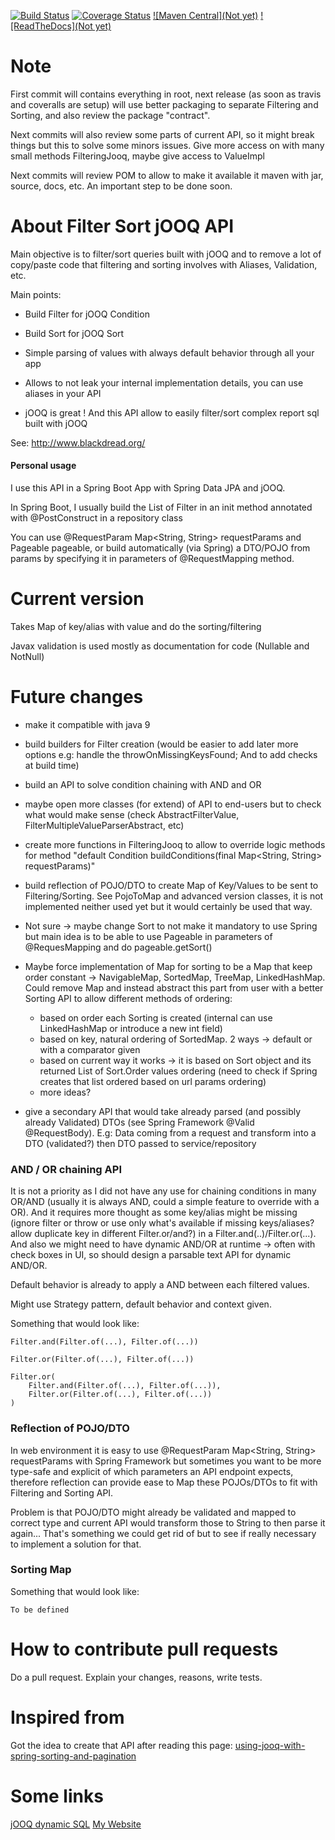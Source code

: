 [![Build Status](https://travis-ci.org/Blackdread/filter-sort-jooq-api.svg?branch=master)](https://travis-ci.org/Blackdread/filter-sort-jooq-api)
[![Coverage Status](https://coveralls.io/repos/github/Blackdread/filter-sort-jooq-api/badge.svg?branch=master)](https://coveralls.io/github/Blackdread/filter-sort-jooq-api?branch=master)
[![Maven Central](Not yet)](https://github.com/Blackdread/filter-sort-jooq-api)
[![ReadTheDocs](Not yet)](https://github.com/Blackdread/filter-sort-jooq-api)

# Note
First commit will contains everything in root, next release (as soon as travis and coveralls are setup) will 
use better packaging to separate Filtering and Sorting, and also review the package "contract".

Next commits will also review some parts of current  API, so it might break things but this to solve some minors issues.
Give more access on with many small methods FilteringJooq, maybe give access to ValueImpl

Next commits will review POM to allow to make it available it maven with jar, source, docs, etc. An important step to be done soon.

# About Filter Sort jOOQ API

Main objective is to filter/sort queries built with jOOQ and to remove a 
lot of copy/paste code that filtering and sorting involves with Aliases, Validation, etc.

Main points:

- Build Filter for jOOQ Condition

- Build Sort for jOOQ Sort

- Simple parsing of values with always default behavior through all your app

- Allows to not leak your internal implementation details, you can use aliases in your API

- jOOQ is great ! And this API allow to easily filter/sort complex report sql built with jOOQ 

See: http://www.blackdread.org/

#### Personal usage

I use this API in a Spring Boot App with Spring Data JPA and jOOQ.

In Spring Boot, I usually build the List of Filter in an init method annotated with @PostConstruct in a repository class

You can use @RequestParam Map<String, String> requestParams and Pageable pageable, or build automatically (via 
Spring) a DTO/POJO from params by specifying it in parameters of @RequestMapping method.


# Current version

Takes Map of key/alias with value and do the sorting/filtering

Javax validation is used mostly as documentation for code (Nullable and NotNull)

# Future changes

- make it compatible with java 9

- build builders for Filter creation (would be easier to add later more options e.g: handle 
the throwOnMissingKeysFound; And to add checks at build time)

- build an API to solve condition chaining with AND and OR

- maybe open more classes (for extend) of API to end-users but to check what would make sense (check AbstractFilterValue, FilterMultipleValueParserAbstract, etc)

- create more functions in FilteringJooq to allow to override logic methods for method "default Condition buildConditions(final Map<String, String> requestParams)" 

- build reflection of POJO/DTO to create Map of Key/Values to be sent to Filtering/Sorting. See PojoToMap and 
advanced version classes, it is not implemented neither used yet but it would certainly be used that way.

- Not sure -> maybe change Sort to not make it mandatory to use Spring but main idea is to be able
 to use Pageable in parameters of @RequesMapping and do pageable.getSort()

- Maybe force implementation of Map for sorting to be a Map that keep order constant -> NavigableMap, SortedMap, 
TreeMap, LinkedHashMap.
Could remove Map and instead abstract this part from user with a better Sorting API to allow 
different methods of ordering:
   - based on order each Sorting is created (internal can use LinkedHashMap or introduce a new int field)
   - based on key, natural ordering of SortedMap. 2 ways -> default or with a comparator given
   - based on current way it works -> it is based on Sort object and its returned List of Sort.Order values 
   ordering (need to check if Spring creates that list ordered based on url params ordering)
   - more ideas?

- give a secondary API that would take already parsed (and possibly already Validated) DTOs (see 
Spring Framework @Valid @RequestBody). E.g: Data coming from a request and transform into a DTO (validated?) 
then DTO passed to service/repository


### AND / OR chaining API 
It is not a priority as I did not have any use for chaining conditions in many OR/AND (usually it is always AND, could a simple feature to override with a OR).
And it requires more thought as some key/alias might be missing (ignore filter or throw or use only what's 
available if missing keys/aliases? allow duplicate key in different Filter.or/and?) in a Filter.and(..)/Filter.or(...).
And also we might need to have dynamic AND/OR at runtime -> often with check boxes in UI, so should design a parsable text API for dynamic AND/OR.

Default behavior is already to apply a AND between each filtered values.

Might use Strategy pattern, default behavior and context given.

Something that would look like:
    
    Filter.and(Filter.of(...), Filter.of(...))
    
    Filter.or(Filter.of(...), Filter.of(...))
    
    Filter.or(
        Filter.and(Filter.of(...), Filter.of(...)), 
        Filter.or(Filter.of(...), Filter.of(...))
    )


### Reflection of POJO/DTO

In web environment it is easy to use @RequestParam Map<String, String> requestParams 
with Spring Framework but sometimes you want to be more type-safe and explicit of which 
parameters an API endpoint expects, therefore reflection can provide ease to Map 
these POJOs/DTOs to fit with Filtering and Sorting API.

Problem is that POJO/DTO might already be validated and mapped to correct type and current API would transform those to
String to then parse it again... That's something we could get rid of but to see if really necessary to implement a solution for that.


### Sorting Map

Something that would look like:

    To be defined 


# How to contribute pull requests

Do a pull request.
Explain your changes, reasons, write tests.

# Inspired from
Got the idea to create that API after reading this page: [using-jooq-with-spring-sorting-and-pagination](https://www.petrikainulainen.net/programming/jooq/using-jooq-with-spring-sorting-and-pagination/)



# Some links
[jOOQ dynamic SQL](https://www.jooq.org/doc/latest/manual/sql-building/dynamic-sql/)
[My Website](http://www.blackdread.org/)



